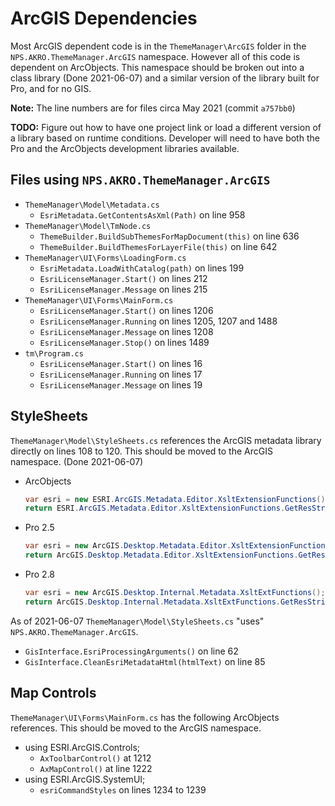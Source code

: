 # ArcGIS Dependencies

Most ArcGIS dependent code is in the `ThemeManager\ArcGIS` folder in the
`NPS.AKRO.ThemeManager.ArcGIS` namespace. However all of this code is dependent
on ArcObjects. This namespace should be broken out into a class library (Done
2021-06-07) and a similar version of the library built for Pro, and for no GIS.

**Note:** The line numbers are for files circa May 2021 (commit `a757bb0`)

**TODO:** Figure out how to have one project link or load a different version of
a library based on runtime conditions.  Developer will need to have both the
Pro and the ArcObjects development libraries available.

## Files using `NPS.AKRO.ThemeManager.ArcGIS`

* `ThemeManager\Model\Metadata.cs`
  * `EsriMetadata.GetContentsAsXml(Path)` on line 958
* `ThemeManager\Model\TmNode.cs`
  * `ThemeBuilder.BuildSubThemesForMapDocument(this)` on line 636
  * `ThemeBuilder.BuildThemesForLayerFile(this)` on line 642
* `ThemeManager\UI\Forms\LoadingForm.cs`
  * `EsriMetadata.LoadWithCatalog(path)` on lines 199
  * `EsriLicenseManager.Start()` on lines 212
  * `EsriLicenseManager.Message` on lines 215
* `ThemeManager\UI\Forms\MainForm.cs`
  * `EsriLicenseManager.Start()` on lines 1206
  * `EsriLicenseManager.Running` on lines 1205, 1207 and 1488
  * `EsriLicenseManager.Message` on lines 1208
  * `EsriLicenseManager.Stop()` on lines 1489
* `tm\Program.cs`
  * `EsriLicenseManager.Start()` on lines 16
  * `EsriLicenseManager.Running` on lines 17
  * `EsriLicenseManager.Message` on lines 19

## StyleSheets

`ThemeManager\Model\StyleSheets.cs` references the ArcGIS metadata
library directly on lines 108 to 120. This should be moved to the
ArcGIS namespace. (Done 2021-06-07)

* ArcObjects

  ```c#
  var esri = new ESRI.ArcGIS.Metadata.Editor.XsltExtensionFunctions();
  return ESRI.ArcGIS.Metadata.Editor.XsltExtensionFunctions.GetResString(match.Groups[1].Value);
  ```

* Pro 2.5

  ```c#
  var esri = new ArcGIS.Desktop.Metadata.Editor.XsltExtensionFunctions();
  return ArcGIS.Desktop.Metadata.Editor.XsltExtensionFunctions.GetResString(match.Groups[1].Value);
  ```

* Pro 2.8

  ```c#
  var esri = new ArcGIS.Desktop.Internal.Metadata.XsltExtFunctions();
  return ArcGIS.Desktop.Internal.Metadata.XsltExtFunctions.GetResString(match.Groups[1].Value);
  ```

As of 2021-06-07 `ThemeManager\Model\StyleSheets.cs` "uses"
`NPS.AKRO.ThemeManager.ArcGIS`.

* `GisInterface.EsriProcessingArguments()` on line 62
* `GisInterface.CleanEsriMetadataHtml(htmlText)` on line 85

## Map Controls

`ThemeManager\UI\Forms\MainForm.cs` has the following ArcObjects
references. This should be moved to the ArcGIS namespace.

* using ESRI.ArcGIS.Controls;
  * `AxToolbarControl()` at 1212
  * `AxMapControl()` at line 1222
* using ESRI.ArcGIS.SystemUI;
  * `esriCommandStyles` on lines 1234 to 1239
